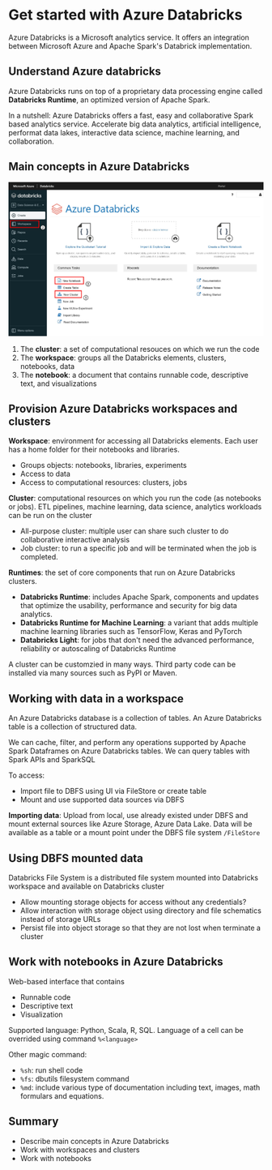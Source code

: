 # Get started with Azure Databricks

Azure Databricks is a Microsoft analytics service. It offers an integration between Microsoft Azure and Apache Spark's Databrick implementation.

## Understand Azure databricks

Azure Databricks runs on top of a proprietary data processing engine called **Databricks Runtime**, an optimized version of Apache Spark.

In a nutshell: Azure Databricks offers a fast, easy and collaborative Spark based analytics service. Accelerate big data analytics, artificial intelligence, performat data lakes, interactive data science, machine learning, and collaboration.

## Main concepts in Azure Databricks

![databricks-main-concepts](img/01-01-01-databricks-workspace.jpg)

1. The **cluster**: a set of computational resouces on which we run the code
2. The **workspace**: groups all the Databricks elements, clusters, notebooks, data
3. The **notebook**: a document that contains runnable code, descriptive text, and visualizations

## Provision Azure Databricks workspaces and clusters

**Workspace**: environment for accessing all Databricks elements. Each user has a home folder for their notebooks and libraries.
- Groups objects: notebooks, libraries, experiments
- Access to data
- Access to computational resources: clusters, jobs

**Cluster**: computational resources on which you run the code (as notebooks or jobs). ETL pipelines, machine learning, data science, analytics workloads can be run on the cluster
- All-purpose cluster: multiple user can share such cluster to do collaborative interactive analysis
- Job cluster: to run a specific job and will be terminated when the job is completed.

**Runtimes**: the set of core components that run on Azure Databricks clusters.
- **Databricks Runtime**: includes Apache Spark, components and updates that optimize the usability, performance and security for big data analytics.
- **Databricks Runtime for Machine Learning**: a variant that adds multiple machine learning libraries such as TensorFlow, Keras and PyTorch
- **Databricks Light**: for jobs that don't need the advanced performance, reliability or autoscaling of Databricks Runtime

A cluster can be customzied in many ways. Third party code can be installed via many sources such as PyPI or Maven.

## Working with data in a workspace

An Azure Databricks database is a collection of tables. An Azure Databricks table is a collection of structured data.

We can cache, filter, and perform any operations supported by Apache Spark Dataframes on Azure Databricks tables. We can query tables with Spark APIs and SparkSQL

To access:
- Import file to DBFS using UI via FileStore or create table
- Mount and use supported data sources via DBFS

**Importing data**: Upload from local, use already existed under DBFS and mount external sources like Azure Storage, Azure Data Lake. Data will be available as a table or a mount point under the DBFS file system `/FileStore`

## Using DBFS mounted data

Databricks File System is a distributed file system mounted into Databricks workspace and available on Databricks cluster

- Allow mounting storage objects for access without any credentials?
- Allow interaction with storage object using directory and file schematics instead of storage URLs
- Persist file into object storage so that they are not lost when terminate a cluster

## Work with notebooks in Azure Databricks

Web-based interface that contains
- Runnable code
- Descriptive text
- Visualization

Supported language: Python, Scala, R, SQL. Language of a cell can be overrided using command `%<language>`

Other magic command:
- `%sh`: run shell code
- `%fs`: dbutils filesystem command
- `%md`: include various type of documentation including text, images, math formulars and equations.

## Summary

- Describe main concepts in Azure Databricks
- Work with workspaces and clusters
- Work with notebooks